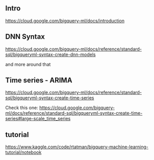 ## Intro


https://cloud.google.com/bigquery-ml/docs/introduction



## DNN Syntax

https://cloud.google.com/bigquery-ml/docs/reference/standard-sql/bigqueryml-syntax-create-dnn-models

and more around that

## Time series - ARIMA


https://cloud.google.com/bigquery-ml/docs/reference/standard-sql/bigqueryml-syntax-create-time-series


Check this one: https://cloud.google.com/bigquery-ml/docs/reference/standard-sql/bigqueryml-syntax-create-time-series#large-scale_time_series



## tutorial

https://www.kaggle.com/code/rtatman/bigquery-machine-learning-tutorial/notebook

